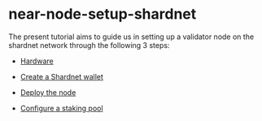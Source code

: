
# near-node-setup-shardnet



The present tutorial aims to guide us in setting up a validator node on the shardnet network through the following 3 steps:



* [Hardware](https://github.com/abahmanem/near-node-setup-shardnet/blob/main/tutorial/hardware.md)

* [Create a Shardnet wallet](https://github.com/abahmanem/near-node-setup-shardnet/blob/main/tutorial/create-wallet.md)


* [Deploy the node](https://github.com/abahmanem/near-node-setup-shardnet/blob/main/tutorial/deploy-node.md)


* [Configure a staking pool](https://github.com/abahmanem/near-node-setup-shardnet/blob/main/tutorial/staking-pool.md)

